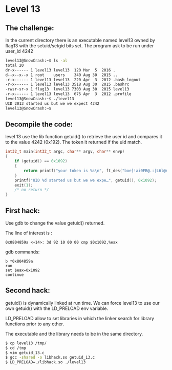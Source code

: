 # Level 13

## The challenge:

In the current directory there is an executable named level13 owned by flag13 with the setuid/setgid bits set.
The program ask to be run under user_id 4242

```sh
level13@SnowCrash:~$ ls -al
total 20
dr-x------ 1 level13 level13  120 Mar  5  2016 .
d--x--x--x 1 root    users    340 Aug 30  2015 ..
-r-x------ 1 level13 level13  220 Apr  3  2012 .bash_logout
-r-x------ 1 level13 level13 3518 Aug 30  2015 .bashrc
-rwsr-sr-x 1 flag13  level13 7303 Aug 30  2015 level13
-r-x------ 1 level13 level13  675 Apr  3  2012 .profile
level13@SnowCrash:~$ ./level13
UID 2013 started us but we we expect 4242
level13@SnowCrash:~$
```

## Decompile the code:

level 13 use the lib function getuid() to retrieve the user id and compares it to the value 4242 (0x192). The token it returned if the uid match.

```c
int32_t main(int32_t argc, char** argv, char** envp)
{
    if (getuid() == 0x1092)
    {
        return printf("your token is %s\n", ft_des("boe]!ai0FB@.:|L6l@A?>qJ}I"));
    }
    printf("UID %d started us but we we expe…", getuid(), 0x1092);
    exit(1);
    /* no return */
}
```

## First hack:

Use gdb to change the value getuid() returned.

The line of interest is :

```gdb
0x0804859a <+14>: 3d 92 10 00 00 cmp $0x1092,%eax
```

gdb commands:

```gdb
b *0x804859a
run
set $eax=0x1092
continue
```

## Second hack:

getuid() is dynamically linked at run time. We can force level13 to use our own getuid() with the LD_PRELOAD env variable.

LD_PRELOAD allow to set libraries in which the linker search for library functions prior to any other.

The executable and the library needs to be in the same directory.

```sh
$ cp level13 /tmp/
$ cd /tmp
$ vim getuid_13.c
$ gcc -shared -o libhack.so getuid_13.c
$ LD_PRELOAD=./libhack.so ./level13
```
